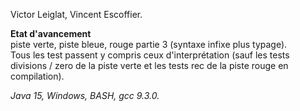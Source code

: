 Victor Leiglat, Vincent Escoffier.


**Etat d'avancement**  
piste verte, piste bleue, rouge partie 3 (syntaxe infixe plus typage).    
Tous les test passent y compris ceux d'interprétation (sauf les tests divisions / zero de la piste verte et les tests rec de la piste rouge en compilation).

*Java 15, Windows, BASH, gcc 9.3.0.*